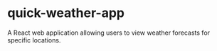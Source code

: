 # quick-weather-app
A React web application allowing users to view weather forecasts for specific locations.
